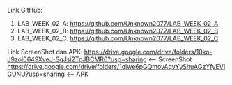 Link GitHub:
1. LAB_WEEK_02_A: https://github.com/Unknown2077/LAB_WEEK_02_A
2. LAB_WEEK_02_B: https://github.com/Unknown2077/LAB_WEEK_02_B
3. LAB_WEEK_02_C: https://github.com/Unknown2077/LAB_WEEK_02_C

Link ScreenShot dan APK:
https://drive.google.com/drive/folders/10ko-J9zoI0649XveJ-SqJsi2TpJBCMR6?usp=sharing <-- ScreenShot
https://drive.google.com/drive/folders/1qlwe6pGQmovAqvYyShuAGzYfyEVIGUNU?usp=sharing <-- APK
